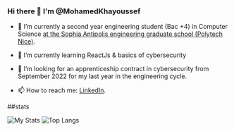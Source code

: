 ### Hi there 👋 I'm @MohamedKhayoussef

- 🔭 I’m currently a second year engineering student (Bac +4) in Computer Science [at the Sophia Antipolis engineering graduate school (Polytech Nice)](https://polytech.univ-cotedazur.fr/).

- 🌱 I’m currently learning ReactJs & basics of cybersecurity 

-  🤔 I’m looking for an apprenticeship contract in cybersecurity from September 2022 for my last year in the engineering cycle.

-  📫 How to reach me: [LinkedIn](https://www.linkedin.com/in/khayoussef-mohamed-59767a15b/).

<!--
**khayoussef-mohamed/khayoussef-mohamed** is a ✨ _special_ ✨ repository because its `README.md` (this file) appears on your GitHub profile.

Here are some ideas to get you started:

- 🔭 I’m currently student in Computer Science [at the Sophia Antipolis engineering graduate school (Polytech Nice)](https://polytech.univ-cotedazur.fr/).
- 🌱 I’m currently learning ...
- 👯 I’m looking to collaborate on ...
- 🤔 I’m looking for help with ...
- 💬 Ask me about ...
- 📫 How to reach me: ...
- 😄 Pronouns: ...
- ⚡ Fun fact: ...
-->

##stats

![My Stats](https://github-readme-stats.vercel.app/api?username=khayoussef-mohamed&theme=cobalt&show_icons=true)
![Top Langs](https://github-readme-stats.vercel.app/api/top-langs/?username=khayoussef-mohamed&theme=cobalt&layout=compact)
